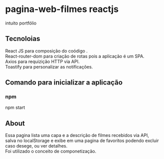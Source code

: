 # pagina-web-filmes reactjs
intuito portfólio
## Tecnoloias
React JS para composição do coódigo .\
React-router-dom para criação de rotas pois a aplicação é um SPA.\
Axios para requizição HTTP via API.\
Toastify para personalizar as notificações.

## Comando para inicializar a aplicação
### npm
npm start

## About

Essa pagina lista uma capa e a descrição de filmes recebidos via API,\
salva no localStorage e exibe em uma pagina de favoritos podendo excluir caso desege, ou ver detalhes.\
Foi utilizado o conceito de componetização.
